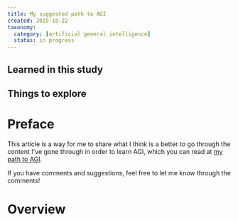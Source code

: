 ```yaml
---
title: My suggested path to AGI
created: 2015-10-22
taxonomy:
  category: [artificial general intelligence]
  status: in progress
---
```


## Learned in this study

## Things to explore

# Preface

This article is a way for me to share what I think is a better to go through the content I've gone through in order to learn AGI, which you can read at [my path to AGI](../my-path-to-agi).

If you have comments and suggestions, feel free to let me know through the comments!

# Overview
